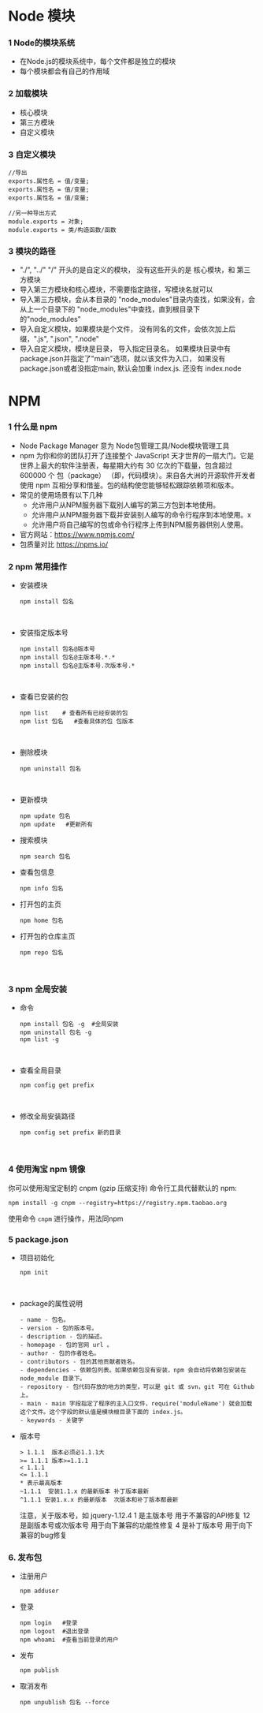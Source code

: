 # Node 模块

### 1 Node的模块系统

* 在Node.js的模块系统中，每个文件都是独立的模块
* 每个模块都会有自己的作用域



### 2 加载模块

* 核心模块
* 第三方模块
* 自定义模块




### 3 自定义模块

```
//导出
exports.属性名 = 值/变量;
exports.属性名 = 值/变量;
exports.属性名 = 值/变量;

//另一种导出方式
module.exports = 对象;
module.exports = 类/构造函数/函数
```



### 3 模块的路径

* "./", "../" "/" 开头的是自定义的模块， 没有这些开头的是 核心模块，和 第三方模块 
* 导入第三方模块和核心模块，不需要指定路径，写模块名就可以
* 导入第三方模块，会从本目录的 "node_modules"目录内查找，如果没有，会从上一个目录下的 "node_modules"中查找，直到根目录下的"node_modules"
* 导入自定义模块，如果模块是个文件， 没有同名的文件，会依次加上后缀，".js", ".json", ".node"
* 导入自定义模块，模块是目录，   导入指定目录名。   如果模块目录中有package.json并指定了"main"选项，就以该文件为入口， 如果没有package.json或者没指定main, 默认会加重 index.js.  还没有 index.node

























# NPM

### 1 什么是 npm

* Node Package Manager 意为 Node包管理工具/Node模块管理工具
* npm 为你和你的团队打开了连接整个 JavaScript 天才世界的一扇大门。它是世界上最大的软件注册表，每星期大约有 30 亿次的下载量，包含超过 600000 个 包（package） （即，代码模块）。来自各大洲的开源软件开发者使用 npm 互相分享和借鉴。包的结构使您能够轻松跟踪依赖项和版本。
* 常见的使用场景有以下几种
  * 允许用户从NPM服务器下载别人编写的第三方包到本地使用。
  * 允许用户从NPM服务器下载并安装别人编写的命令行程序到本地使用。x
  * 允许用户将自己编写的包或命令行程序上传到NPM服务器供别人使用。
* 官方网站：https://www.npmjs.com/
* 包质量对比 https://npms.io/



### 2 npm 常用操作

* 安装模块

  ```
  npm install 包名
  ```

  ​

* 安装指定版本号

  ```
  npm install 包名@版本号
  npm install 包名@主版本号.*.*
  npm install 包名@主版本号.次版本号.*
  ```

  ​

* 查看已安装的包

  ```
  npm list    # 查看所有已经安装的包
  npm list 包名   #查看具体的包 包版本
  ```

  ​


* 删除模块

  ```
  npm uninstall 包名 
  ```

  ​

* 更新模块

  ```
  npm update 包名
  npm update   #更新所有
  ```


* 搜索模块

  ```
  npm search 包名
  ```

* 查看包信息

  ```
  npm info 包名
  ```

* 打开包的主页

  ```
  npm home 包名
  ```

* 打开包的仓库主页

  ```
  npm repo 包名
  ```

  ​



### 3 npm 全局安装

* 命令

  ```
  npm install 包名 -g  #全局安装
  npm uninstall 包名 -g
  npm list -g
  ```

  ​

* 查看全局目录

  ```
  npm config get prefix
  ```

  ​

* 修改全局安装路径

  ````
  npm config set prefix 新的目录
  ````

  ​



### 4 使用淘宝 npm 镜像

你可以使用淘宝定制的 cnpm (gzip 压缩支持) 命令行工具代替默认的 npm:

```
npm install -g cnpm --registry=https://registry.npm.taobao.org
```

使用命令 `cnpm` 进行操作，用法同npm





### 5 package.json

* 项目初始化

  ````
  npm init
  ````

  ​

* package的属性说明

  ```
  - name - 包名。
  - version - 包的版本号。
  - description - 包的描述。
  - homepage - 包的官网 url 。
  - author - 包的作者姓名。
  - contributors - 包的其他贡献者姓名。
  - dependencies - 依赖包列表。如果依赖包没有安装，npm 会自动将依赖包安装在 node_module 目录下。
  - repository - 包代码存放的地方的类型，可以是 git 或 svn，git 可在 Github 上。
  - main - main 字段指定了程序的主入口文件，require('moduleName') 就会加载这个文件。这个字段的默认值是模块根目录下面的 index.js。
  - keywords - 关键字

  ```

* 版本号

  ```
  > 1.1.1  版本必须必1.1.1大
  >= 1.1.1 版本>=1.1.1
  < 1.1.1
  <= 1.1.1
  * 表示最高版本
  ~1.1.1  安装1.1.x 的最新版本 补丁版本最新 
  ^1.1.1 安装1.x.x 的最新版本  次版本和补丁版本都最新
  ```

  注意，关于版本号，如 jquery-1.12.4
  1 是主版本号 用于不兼容的API修复
  12 是副版本号或次版本号 用于向下兼容的功能性修复
  4 是补丁版本号 用于向下兼容的bug修复



### 6. 发布包

* 注册用户

  ```
  npm adduser
  ```

* 登录

  ```
  npm login   #登录
  npm logout  #退出登录
  npm whoami  #查看当前登录的用户
  ```

* 发布

  ```
  npm publish
  ```

* 取消发布

  ```
  npm unpublish 包名 --force
  ```

  ​




### 



